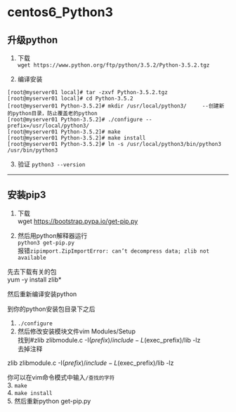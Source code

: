# centos6_Python3
## 升级python
1. 下载   
`wget https://www.python.org/ftp/python/3.5.2/Python-3.5.2.tgz`

2. 编译安装
```
[root@myserver01 local]# tar -zxvf Python-3.5.2.tgz
[root@myserver01 local]# cd Python-3.5.2
[root@myserver01 Python-3.5.2]# mkdir /usr/local/python3/     --创建新的python目录，防止覆盖老的python
[root@myserver01 Python-3.5.2]# ./configure --prefix=/usr/local/python3/  
[root@myserver01 Python-3.5.2]# make 
[root@myserver01 Python-3.5.2]# make install
[root@myserver01 Python-3.5.2]# ln -s /usr/local/python3/bin/python3 /usr/bin/python3
```
3. 验证
`python3 --version`
-----------------------
## 安装pip3 

1. 下载     
wget https://bootstrap.pypa.io/get-pip.py

2. 然后用python解释器运行                        
`python3 get-pip.py`                     
报错`zipimport.ZipImportError: can’t decompress data; zlib not available   `            

先去下载有关的包             
yum -y install zlib*                

然后重新编译安装python                   

到你的python安装包目录下之后                
1. `./configure `                
2. 然后修改安装模块文件vim Modules/Setup                  
找到#zlib zlibmodule.c -I$(prefix)/include -L$(exec_prefix)/lib -lz                   
去掉注释                

zlib zlibmodule.c -I$(prefix)/include -L$(exec_prefix)/lib -lz              

你可以在vim命令模式中输入`/查找的字符 `               
3. `make `          
4. `make install `           
5. 然后重新python get-pip.py                  
